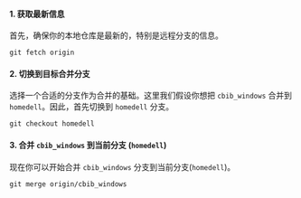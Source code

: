 #### 1. 获取最新信息

首先，确保你的本地仓库是最新的，特别是远程分支的信息。

```
git fetch origin
```

#### 2. 切换到目标合并分支

选择一个合适的分支作为合并的基础。这里我们假设你想把 `cbib_windows` 合并到 `homedell`。因此，首先切换到 `homedell` 分支。

```
git checkout homedell
```

#### 3. 合并 `cbib_windows` 到当前分支 (`homedell`)

现在你可以开始合并 `cbib_windows` 分支到当前分支(`homedell`)。

```
git merge origin/cbib_windows
```